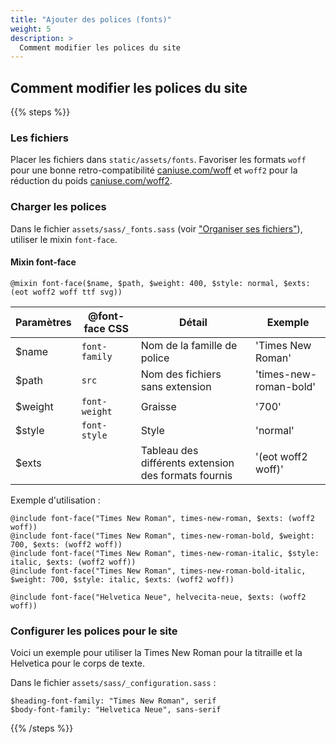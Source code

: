 ```yaml
---
title: "Ajouter des polices (fonts)"
weight: 5
description: >
  Comment modifier les polices du site
---
```


## Comment modifier les polices du site

{{% steps %}}

### Les fichiers

Placer les fichiers dans `static/assets/fonts`. Favoriser les formats `woff` pour une bonne retro-compatibilité [caniuse.com/woff](https://caniuse.com/woff) et `woff2` pour la réduction du poids [caniuse.com/woff2](https://caniuse.com/woff2).

### Charger les polices

Dans le fichier `assets/sass/_fonts.sass` (voir ["Organiser ses fichiers"](/docs/website/coder-le-side/#organiser-ses-fichiers)), utiliser le mixin `font-face`.


#### Mixin font-face 

```{filename=fonts.sass}
@mixin font-face($name, $path, $weight: 400, $style: normal, $exts: (eot woff2 woff ttf svg))
```

| Paramètres | @font-face CSS | Détail | Exemple |
| -------- | -------------- | ------ | ------- |
| $name    | `font-family`  | Nom de la famille de police     | 'Times New Roman' |
| $path    | `src`          | Nom des fichiers sans extension | 'times-new-roman-bold' |
| $weight  | `font-weight`  | Graisse                         | '700' |
| $style   | `font-style`   | Style                           | 'normal' |
| $exts    |                | Tableau des différents extension des formats fournis | '(eot woff2 woff)' |


Exemple d'utilisation :

```{filename="assets/sass/_fonts.sass"}
@include font-face("Times New Roman", times-new-roman, $exts: (woff2 woff))
@include font-face("Times New Roman", times-new-roman-bold, $weight: 700, $exts: (woff2 woff))
@include font-face("Times New Roman", times-new-roman-italic, $style: italic, $exts: (woff2 woff))
@include font-face("Times New Roman", times-new-roman-bold-italic, $weight: 700, $style: italic, $exts: (woff2 woff))

@include font-face("Helvetica Neue", helvecita-neue, $exts: (woff2 woff))
```

### Configurer les polices pour le site

Voici un exemple pour utiliser la Times New Roman pour la titraille et la Helvetica pour le corps de texte.

Dans le fichier `assets/sass/_configuration.sass` :

```{filename="assets/sass/_configuration.sass"}
$heading-font-family: "Times New Roman", serif
$body-font-family: "Helvetica Neue", sans-serif
```

{{% /steps %}}

